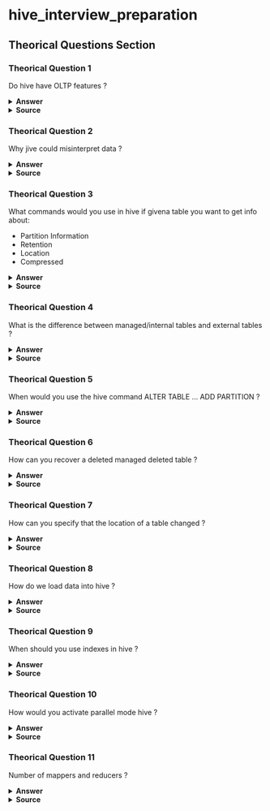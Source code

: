 # hive_interview_preparation

## Theorical Questions Section

### Theorical Question 1

Do hive have OLTP features ?

<details><summary><b>Answer</b></summary>

![Image](img/hiveIsNotOLTP.png "hiveIsNotOLTP")

![Image](img/hbase_hive_is_not_oltp.png "hbase_hive_is_not_oltp")

</details>

<details><summary><b>Source</b></summary>
programming hive
</details>

### Theorical Question 2

Why jive could misinterpret data ?

<details><summary><b>Answer</b></summary>

When you write data to a traditional database, either through loading external data,
writing the output of a query, doing UPDATE statements, etc., the database has total
control over the storage. The database is the “gatekeeper.” An important implication
of this control is that the database can enforce the schema as data is written. This is
called schema on write.

Hive has no such control over the underlying storage. There are many ways to create,
modify, and even damage the data that Hive will query. Therefore, Hive can only en-
force queries on read. This is called schema on read.

So what if the schema doesn’t match the file contents? Hive does the best that it can to
read the data. You will get lots of null values if there aren’t enough fields in each record to match the schema. If some fields are numbers and Hive encounters nonnumeric
strings, it will return nulls for those fields. Above all else, Hive tries to recover from all errors as best it can.

</details>

<details><summary><b>Source</b></summary>
programming hive
</details>

### Theorical Question 3

What commands would you use in hive if givena table you want to get info about:

- Partition Information
- Retention
- Location
- Compressed

<details><summary><b>Answer</b></summary>

DESCRIBE FORMATTED

</details>

<details><summary><b>Source</b></summary>
https://docs.cloudera.com/HDPDocuments/HDP3/HDP-3.0.1/materialized-view/content/hive_describe_materialized_view.html
</details>

### Theorical Question 4

What is the difference between managed/internal tables and external tables ?

<details><summary><b>Answer</b></summary>

The tables we have created so far are called managed tables or sometimes called inter-
nal tables, because Hive controls the lifecycle of their data (more or less). As we’ve seen, Hive stores the data for these tables in a subdirectory under the directory defined by hive.metastore.warehouse.dir (e.g., /user/hive/warehouse), by default.
When we drop a managed table  Hive deletes the data in the table.

</details>

<details><summary><b>Source</b></summary>
programming hive
</details>


### Theorical Question 5

When would you use the hive command ALTER TABLE ... ADD PARTITION ?

<details><summary><b>Answer</b></summary>

ALTER TABLE ... ADD PARTITION is not limited to external tables. You can use it with
managed tables, too, when you have (or will have) data for partitions in directories
created outside of the LOAD and INSERT options we discussed above. You’ll need to
remember that not all of the table’s data will be under the usual Hive “warehouse”
directory, and this data won’t be deleted when you drop the managed table! Hence,
from a “sanity” perspective, it’s questionable whether you should dare to use this fea-
ture with managed tables.

</details>

<details><summary><b>Source</b></summary>
programming hive
</details>

### Theorical Question 6

How can you recover a deleted managed deleted table ?

<details><summary><b>Answer</b></summary>

if you enable the Hadoop Trash feature, which is not on by
default, the data is moved to the .Trash directory in the distributed
filesystem for the user, which in HDFS is /user/$USER/.Trash. To enable
this feature, set the property fs.trash.interval to a reasonable positive
number. It’s the number of minutes between “trash checkpoints”; 1,440
would be 24 hours. While it’s not guaranteed to work for all versions of
all distributed filesystems, if you accidentally drop a managed table with
important data, you may be able to re-create the table, re-create any
partitions, and then move the files from .Trash to the correct directories
(using the filesystem commands) to restore the data.

</details>

<details><summary><b>Source</b></summary>
programming hive
</details>

### Theorical Question 7

How can you specify that the location of a table changed ?

<details><summary><b>Answer</b></summary>

you can change a partition location, effectively moving it:
ALTER TABLE log_messages PARTITION(year = 2011, month = 12, day = 2)
SET LOCATION 's3n://ourbucket/logs/2011/01/02';

This command does not move the data from the old location, nor does it delete the old
data.
Finally, you can drop a partition:

ALTER TABLE log_messages DROP IF EXISTS PARTITION(year = 2011, month = 12, day = 2);
The IF EXISTS clause is optional, as usual. For managed tables, the data for the partition is deleted, along with the metadata, even if the partition was created using ALTER TABLE ... ADD PARTITION . For external tables, the data is not deleted.

</details>

<details><summary><b>Source</b></summary>
programming hive
</details>


### Theorical Question 8

How do we load data into hive ?

<details><summary><b>Answer</b></summary>

Since Hive has no row-level insert, update, and delete operations, the only way to put
data into an table is to use one of the “bulk” load operations. Or you can just write files in the correct directories by other means.

LOAD DATA LOCAL INPATH '${env:HOME}/california-employees'
OVERWRITE INTO TABLE employees
PARTITION (country = 'US', state = 'CA');

This command will first create the directory for the partition, if it doesn’t already exist, then copy the data to it. If the target table is not partitioned, you omit the PARTITION clause.

If the LOCAL keyword is used, the path is assumed to be in the local filesystem. The data is copied into the final location. If LOCAL is omitted, the path is assumed to be in the distributed filesystem. In this case, the data is moved from the path to the final location.


INSERT OVERWRITE TABLE employees
PARTITION (country = 'US', state = 'OR')
SELECT * FROM staged_employees se
WHERE se.cnty = 'US' AND se.st = 'OR';


The INSERT statement lets you load data into a table from a query. Reusing our employ
ees example from the previous chapter, here is an example for the state of Oregon,
where we presume the data is already in another table called staged_employees . For
reasons we’ll discuss shortly, let’s use different names for the country and state fields in staged_employees , calling them cnty and st , respectively:

There’s still one problem with this syntax: if you have a lot of partitions to create, you have to write a lot of SQL! Fortunately, Hive also supports a dynamic partition feature, where it can infer the partitions to create based on query parameters. By comparison, up until now we have considered only static partitions.

INSERT OVERWRITE TABLE employees
PARTITION (country, state)
SELECT ..., se.cnty, se.st
FROM staged_employees se;


</details>

<details><summary><b>Source</b></summary>
programming hive
</details>

### Theorical Question 9

When should you use indexes in hive ?

<details><summary><b>Answer</b></summary>

Hive has limited indexing capabilities. There are no keys in the usual relational database sense, but you can build an index on columns to speed some operations. 

The index data for a table is stored in another table.
Also, the feature is relatively new, so it doesn’t have a lot of options yet. However, the indexing process is designed to be customizable with plug-in Java code, so teams can
extend the feature to meet their needs.

Indexing is also a good alternative to partitioning when the logical partitions would
actually be too numerous and small to be useful. Indexing can aid in pruning some
blocks from a table as input for a MapReduce job. Not all queries can benefit from an
index—the EXPLAIN syntax and Hive can be used to determine if a given query is aided
by an index.

Indexes in Hive, like those in relational databases, need to be evaluated carefully.
Maintaining an index requires extra disk space and building an index has a processing
cost. The user must weigh these costs against the benefits they offer when querying a
table.

</details>

<details><summary><b>Source</b></summary>
programming hive
</details>

### Theorical Question 10

How would you activate parallel mode hive ?

<details><summary><b>Answer</b></summary>

![Image](img/parallelExecution.png "parallelExecution")

</details>

<details><summary><b>Source</b></summary>
programming hive
</details>


### Theorical Question 11

Number of mappers and reducers ?

<details><summary><b>Answer</b></summary>

![Image](img/mappersReducers.png "mappersReducers")

![Image](img/mappersReducers_Part2.png "mappersReducers_Part2")

![Image](img/mappersReducers_part3.png "mappersReducers_part3")

</details>

<details><summary><b>Source</b></summary>
programming hive
</details>
